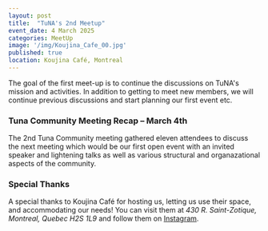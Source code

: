 ```yaml
---
layout: post
title:  "TuNA's 2nd Meetup"
event_date: 4 March 2025
categories: MeetUp
image: '/img/Koujina_Cafe_00.jpg'
published: true
location: Koujina Café, Montreal
---
```


The goal of the first meet-up is to continue the discussions on TuNA's mission and activities. In addition to getting to meet new members, we will continue previous discussions and start planning our first event etc.

### **Tuna Community Meeting Recap – March 4th**  

The 2nd Tuna Community meeting gathered eleven attendees to discuss the next meeting which would be our first open event with an invited speaker and lightening talks as well as various structural and organazational aspects of the community.  

### Special Thanks

A special thanks to Koujina Café for hosting us, letting us use their space, and accommodating our needs! You can visit them at *430 R. Saint-Zotique, Montreal, Quebec H2S 1L9* and follow them on [Instagram](https://www.instagram.com/koujinacafe/?hl=en).
